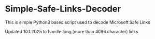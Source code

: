 # Simple-Safe-Links-Decoder
This is simple Python3 based script used to decode Microsoft Safe Links

Updated 10.1.2025 to handle long (more than 4096 character) links.

